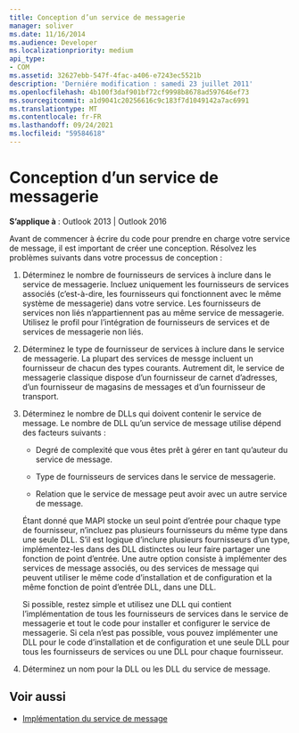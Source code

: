 ```yaml
---
title: Conception d’un service de messagerie
manager: soliver
ms.date: 11/16/2014
ms.audience: Developer
ms.localizationpriority: medium
api_type:
- COM
ms.assetid: 32627ebb-547f-4fac-a406-e7243ec5521b
description: 'Derniére modification : samedi 23 juillet 2011'
ms.openlocfilehash: 4b100f3daf901bf72cf9998b8678ad597646ef73
ms.sourcegitcommit: a1d9041c20256616c9c183f7d1049142a7ac6991
ms.translationtype: MT
ms.contentlocale: fr-FR
ms.lasthandoff: 09/24/2021
ms.locfileid: "59584618"
---
```

# <a name="designing-a-message-service"></a>Conception d’un service de messagerie

**S’applique à** : Outlook 2013 | Outlook 2016 
  
Avant de commencer à écrire du code pour prendre en charge votre service de message, il est important de créer une conception. Résolvez les problèmes suivants dans votre processus de conception :
  
1. Déterminez le nombre de fournisseurs de services à inclure dans le service de messagerie. Incluez uniquement les fournisseurs de services associés (c’est-à-dire, les fournisseurs qui fonctionnent avec le même système de messagerie) dans votre service. Les fournisseurs de services non liés n’appartiennent pas au même service de messagerie. Utilisez le profil pour l’intégration de fournisseurs de services et de services de messagerie non liés.
    
2. Déterminez le type de fournisseur de services à inclure dans le service de messagerie. La plupart des services de messge incluent un fournisseur de chacun des types courants. Autrement dit, le service de messagerie classique dispose d’un fournisseur de carnet d’adresses, d’un fournisseur de magasins de messages et d’un fournisseur de transport.
    
3. Déterminez le nombre de DLLs qui doivent contenir le service de message. Le nombre de DLL qu’un service de message utilise dépend des facteurs suivants :
    
   - Degré de complexité que vous êtes prêt à gérer en tant qu’auteur du service de message.
    
   - Type de fournisseurs de services dans le service de messagerie.
    
   - Relation que le service de message peut avoir avec un autre service de message.
    
   Étant donné que MAPI stocke un seul point d’entrée pour chaque type de fournisseur, n’incluez pas plusieurs fournisseurs du même type dans une seule DLL. S’il est logique d’inclure plusieurs fournisseurs d’un type, implémentez-les dans des DLL distinctes ou leur faire partager une fonction de point d’entrée. Une autre option consiste à implémenter des services de message associés, ou des services de message qui peuvent utiliser le même code d’installation et de configuration et la même fonction de point d’entrée DLL, dans une DLL.
    
   Si possible, restez simple et utilisez une DLL qui contient l’implémentation de tous les fournisseurs de services dans le service de messagerie et tout le code pour installer et configurer le service de messagerie. Si cela n’est pas possible, vous pouvez implémenter une DLL pour le code d’installation et de configuration et une seule DLL pour tous les fournisseurs de services ou une DLL pour chaque fournisseur.
    
4. Déterminez un nom pour la DLL ou les DLL du service de message. 
    
## <a name="see-also"></a>Voir aussi

- [Implémentation du service de message](message-service-implementation.md)

